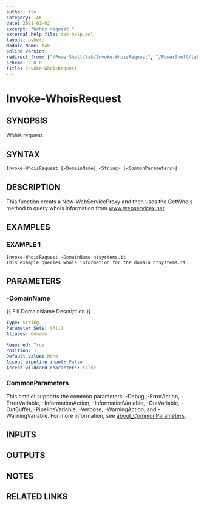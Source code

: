 ```yaml
---
author: tto
category: TAK
date: 2021-01-02
excerpt: "Wohis request."
external help file: tak-help.xml
layout: pshelp
Module Name: tak
online version:
redirect_from: ["/PowerShell/tak/Invoke-WhoisRequest", "/PowerShell/tak/invoke-whoisrequest", "/PowerShell/invoke-whoisrequest"]
schema: 2.0.0
title: Invoke-WhoisRequest
---
```


# Invoke-WhoisRequest

## SYNOPSIS
Wohis request.

## SYNTAX

```
Invoke-WhoisRequest [-DomainName] <String> [<CommonParameters>]
```

## DESCRIPTION
This function creats a New-WebServiceProxy and then uses the GetWhoIs method to query whois information from www.webservicex.net

## EXAMPLES

### EXAMPLE 1
```
Invoke-WhoisRequest -DomainName ntsystems.it
This example queries whois information for the domain ntsystems.it
```

## PARAMETERS

### -DomainName
{{ Fill DomainName Description }}

```yaml
Type: String
Parameter Sets: (All)
Aliases: domain

Required: True
Position: 1
Default value: None
Accept pipeline input: False
Accept wildcard characters: False
```

### CommonParameters
This cmdlet supports the common parameters: -Debug, -ErrorAction, -ErrorVariable, -InformationAction, -InformationVariable, -OutVariable, -OutBuffer, -PipelineVariable, -Verbose, -WarningAction, and -WarningVariable. For more information, see [about_CommonParameters](http://go.microsoft.com/fwlink/?LinkID=113216).

## INPUTS

## OUTPUTS

## NOTES

## RELATED LINKS
